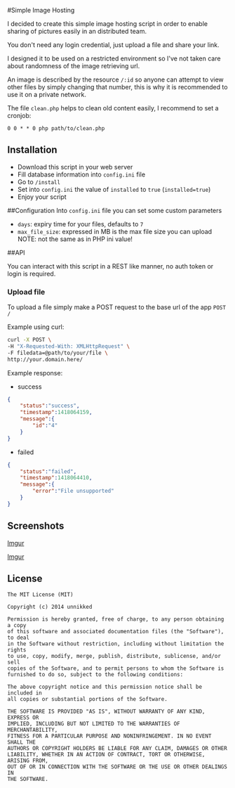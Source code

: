 #Simple Image Hosting

I decided to create this simple image hosting script in order to enable sharing of pictures easily in an distributed team. 

You don't need any login credential, just upload a file and share your link. 

I designed it to be used on a restricted environment so I've not taken care about randomness of the image retrieving url. 

An image is described by the resource `/:id` so anyone can attempt to view other files by simply changing that number, this is why it is recommended to use it on a private network.

The file `clean.php` helps to clean old content easily, I recommend to set a cronjob: 

```
0 0 * * 0 php path/to/clean.php
``` 

## Installation

- Download this script in your web server
- Fill database information into `config.ini` file
- Go to `/install`
- Set into `config.ini` the value of `installed` to `true` (`installed=true`)
- Enjoy your script

##Configuration
Into `config.ini` file you can set some custom parameters

- `days`: expiry time for your files, defaults to `7`
- `max_file_size`: expressed in MB is the max file size you can upload NOTE: not the same as in PHP ini value!

##API

You can interact with this script in a REST like manner, no auth token or login is required. 

### Upload file

To upload a file simply make a POST request to the base url of the app `POST /`

Example using curl:

```bash
curl -X POST \
-H "X-Requested-With: XMLHttpRequest" \
-F filedata=@path/to/your/file \
http://your.domain.here/
```

Example response:

- success
```json
{  
    "status":"success",
    "timestamp":1418064159,
    "message":{  
        "id":"4"
    }
}
```

- failed

```json
{  
    "status":"failed",
    "timestamp":1418064410,
    "message":{  
        "error":"File unsupported"
    }
}
```

## Screenshots

[Imgur](http://i.imgur.com/HJXwNI7.png)

[Imgur](http://i.imgur.com/6my6J2r.png)

## License

```
The MIT License (MIT)

Copyright (c) 2014 unnikked

Permission is hereby granted, free of charge, to any person obtaining a copy
of this software and associated documentation files (the "Software"), to deal
in the Software without restriction, including without limitation the rights
to use, copy, modify, merge, publish, distribute, sublicense, and/or sell
copies of the Software, and to permit persons to whom the Software is
furnished to do so, subject to the following conditions:

The above copyright notice and this permission notice shall be included in
all copies or substantial portions of the Software.

THE SOFTWARE IS PROVIDED "AS IS", WITHOUT WARRANTY OF ANY KIND, EXPRESS OR
IMPLIED, INCLUDING BUT NOT LIMITED TO THE WARRANTIES OF MERCHANTABILITY,
FITNESS FOR A PARTICULAR PURPOSE AND NONINFRINGEMENT. IN NO EVENT SHALL THE
AUTHORS OR COPYRIGHT HOLDERS BE LIABLE FOR ANY CLAIM, DAMAGES OR OTHER
LIABILITY, WHETHER IN AN ACTION OF CONTRACT, TORT OR OTHERWISE, ARISING FROM,
OUT OF OR IN CONNECTION WITH THE SOFTWARE OR THE USE OR OTHER DEALINGS IN
THE SOFTWARE.
```